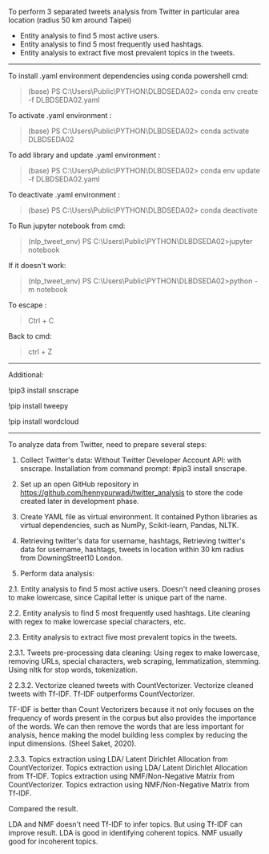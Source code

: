 To perform 3 separated tweets analysis from Twitter in particular area location (radius 50 km around Taipei)

- Entity analysis to find 5 most active users. 
- Entity analysis to find 5 most frequently used hashtags. 
- Entity analysis to extract five most prevalent topics in the tweets.

---------------------

To install .yaml environment dependencies using conda powershell cmd: 

>(base) PS C:\Users\Public\PYTHON\DLBDSEDA02> conda env create -f DLBDSEDA02.yaml

To activate .yaml environment : 

>(base) PS C:\Users\Public\PYTHON\DLBDSEDA02> conda activate DLBDSEDA02

To add library and update .yaml environment : 

>(base) PS C:\Users\Public\PYTHON\DLBDSEDA02> conda env update -f DLBDSEDA02.yaml

To deactivate .yaml environment : 

>(base) PS C:\Users\Public\PYTHON\DLBDSEDA02> conda deactivate

To Run jupyter notebook from cmd:

>(nlp_tweet_env) PS C:\Users\Public\PYTHON\DLBDSEDA02>jupyter notebook

If it doesn't work:

>(nlp_tweet_env) PS C:\Users\Public\PYTHON\DLBDSEDA02>python -m notebook

To escape :
>Ctrl + C

Back to cmd:
>ctrl + Z
------------------
Additional:

!pip3 install snscrape

!pip install tweepy

!pip install wordcloud

------------------

To analyze data from Twitter, need to prepare several steps:

1. Collect Twitter's data:
Without Twitter Developer Account API: with snscrape.
Installation from command prompt: #pip3 install snscrape.

2. Set up an open GitHub repository in https://github.com/hennypurwadi/twitter_analysis 
 to store the code created later in development phase. 
 
3. Create YAML file as virtual environment.
 It contained Python libraries as virtual dependencies, such as NumPy, Scikit-learn, Pandas, NLTK.
 
4. Retrieving twitter's data for username, hashtags, Retrieving twitter's data for username, hashtags, 
tweets in location within 30 km radius from DowningStreet10 London.

2. Perform data analysis:

2.1. Entity analysis to find 5 most active users.
Doesn't need cleaning proses to make lowercase, since Capital letter is unique part of the name. 

2.2. Entity analysis to find 5 most frequently used hashtags.
Lite cleaning with regex to make lowercase special characters, etc. 

2.3. Entity analysis to extract five most prevalent topics in the tweets.

2.3.1. Tweets pre-processing data cleaning: 
Using regex to make lowercase, removing URLs, special characters, web scraping, 
lemmatization, stemming. Using nltk for stop words, tokenization. 

2
2.3.2. Vectorize cleaned tweets with CountVectorizer.
 Vectorize cleaned tweets with Tf-IDF.
Tf-IDF outperforms CountVectorizer.

TF-IDF is better than Count Vectorizers because it not only focuses on the frequency of words 
present in the corpus but also provides the importance of the words. We can then remove the words 
that are less important for analysis, hence making the model building less complex by reducing the 
input dimensions. (Sheel Saket, 2020).

2.3.3. Topics extraction using LDA/ Latent Dirichlet Allocation from CountVectorizer.
 Topics extraction using LDA/ Latent Dirichlet Allocation from Tf-IDF.
 Topics extraction using NMF/Non-Negative Matrix from CountVectorizer.
 Topics extraction using NMF/Non-Negative Matrix from Tf-IDF.
 
Compared the result.

LDA and NMF doesn't need Tf-IDF to infer topics. But using Tf-IDF can improve result.
LDA is good in identifying coherent topics.
NMF usually good for incoherent topics.
